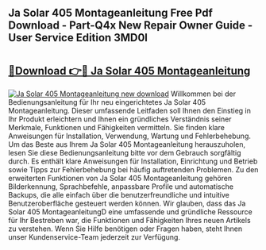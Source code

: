 ## Ja Solar 405 Montageanleitung Free Pdf Download - Part-Q4x New Repair Owner Guide - User Service Edition 3MD0l

# <h2><a href="http://df6yij.blite.top/?on=Ja+Solar+405+Montageanleitung">🔗Download 👉🔴 Ja Solar 405 Montageanleitung</a></h2>

[![Ja Solar 405 Montageanleitung new download](https://i.imgur.com/lujVjoI.png)](http://df6yij.blite.top/?on=Ja+Solar+405+Montageanleitung)
Willkommen bei der Bedienungsanleitung für Ihr neu eingerichtetes Ja Solar 405 Montageanleitung. Dieser umfassende Leitfaden soll Ihnen den Einstieg in Ihr Produkt erleichtern und Ihnen ein gründliches Verständnis seiner Merkmale, Funktionen und Fähigkeiten vermitteln. Sie finden klare Anweisungen für Installation, Verwendung, Wartung und Fehlerbehebung. Um das Beste aus Ihrem Ja Solar 405 Montageanleitung herauszuholen, lesen Sie diese Bedienungsanleitung bitte vor dem Gebrauch sorgfältig durch. Es enthält klare Anweisungen für Installation, Einrichtung und Betrieb sowie Tipps zur Fehlerbehebung bei häufig auftretenden Problemen. Zu den erweiterten Funktionen von Ja Solar 405 Montageanleitung gehören Bilderkennung, Sprachbefehle, anpassbare Profile und automatische Backups, die alle einfach über die benutzerfreundliche und intuitive Benutzeroberfläche gesteuert werden können. Wir glauben, dass das Ja Solar 405 MontageanleitungD eine umfassende und gründliche Ressource für Ihr Bestreben war, die Funktionen und Fähigkeiten Ihres neuen Artikels zu verstehen. Wenn Sie Hilfe benötigen oder Fragen haben, steht Ihnen unser Kundenservice-Team jederzeit zur Verfügung.
